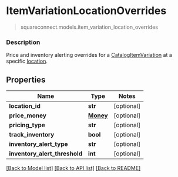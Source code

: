 # ItemVariationLocationOverrides
> squareconnect.models.item_variation_location_overrides

### Description

Price and inventory alerting overrides for a [CatalogItemVariation](#type-catalogitemvariation) at a specific [location](#type-location).

## Properties
Name | Type | Notes
------------ | ------------- | -------------
**location_id** | **str** | [optional] 
**price_money** | [**Money**](Money.md) | [optional] 
**pricing_type** | **str** | [optional] 
**track_inventory** | **bool** | [optional] 
**inventory_alert_type** | **str** | [optional] 
**inventory_alert_threshold** | **int** | [optional] 

[[Back to Model list]](../README.md#documentation-for-models) [[Back to API list]](../README.md#documentation-for-api-endpoints) [[Back to README]](../README.md)


